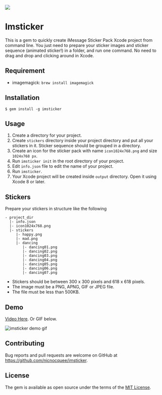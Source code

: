 ![](https://www.dropbox.com/s/h3qrm05k3d5lpvf/imsticker.png?dl=1)

# Imsticker

This is a gem to quickly create iMessage Sticker Pack Xcode project from command line. You just need to prepare your sticker images and sticker sequence (animated sticker!) in a folder, and run one command. No need to drag and drop and clicking around in Xcode.

## Requirement

- imagemagick: `brew install imagemagick`

## Installation

    $ gem install -g imsticker

## Usage

1. Create a directory for your project.
2. Create `stickers` directory inside your project directory and put all your stickers in it. Sticker sequence should be grouped in a directory.
3. Create an icon for the sticker pack with name `icon1024x768.png` and size `1024x768 px`.
4. Run `imsticker init` in the root directory of your project.
5. Edit `info.json` file to edit the name of your project.
6. Run `imsticker`.
7. Your Xcode project will be created inside `output` directory. Open it using Xcode 8 or later.

## Stickers

Prepare your stickers in structure like the following

```
- project_dir
  |- info.json
  |- icon1024x768.png
  |- stickers
     |- happy.png
     |- mad.png
     |- dancing
        |- dancing01.png
        |- dancing02.png
        |- dancing03.png
        |- dancing04.png
        |- dancing05.png
        |- dancing06.png
        |- dancing07.png
```

- Stickers should be between 300 x 300 pixels and 618 x 618 pixels.
- The image must be a PNG, APNG, GIF or JPEG file.
- The file must be less than 500KB.

## Demo

[Video Here](https://www.dropbox.com/s/ddw39xra1mf88pl/imsticker2.mp4?dl=0). Or GIF below.

![imsticker demo gif](https://www.dropbox.com/s/nl79yddzblr9nq1/imsticker.gif?dl=1)

## Contributing

Bug reports and pull requests are welcome on GitHub at https://github.com/nicnocquee/imsticker.

## License

The gem is available as open source under the terms of the [MIT License](http://opensource.org/licenses/MIT).
